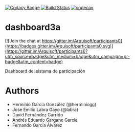 [![Codacy Badge](https://api.codacy.com/project/badge/Grade/2f5e9b234d9b4cbd8669629c299990ad)](https://www.codacy.com/app/jelabra/dashboard3a?utm_source=github.com&utm_medium=referral&utm_content=Arquisoft/dashboard3a&utm_campaign=badger)
[![Build Status](https://travis-ci.org/Arquisoft/dashboard3a.svg?branch=master)](https://travis-ci.org/Arquisoft/dashboard3a)
[![codecov](https://codecov.io/gh/Arquisoft/dashboard3a/branch/master/graph/badge.svg)](https://codecov.io/gh/Arquisoft/dashboard3a)


# dashboard3a

[![Join the chat at https://gitter.im/Arquisoft/participants0](https://badges.gitter.im/Arquisoft/participants0.svg)](https://gitter.im/Arquisoft/participants0?utm_source=badge&utm_medium=badge&utm_campaign=pr-badge&utm_content=badge)

Dashboard del sistema de participación

# Authors

- Herminio García González (@herminiogg)
- Jose Emilio Labra Gayo (@labra)
- David Fernández Garrido
- Andrés Eduardo Gargano García
- Fernando García Álvarez

